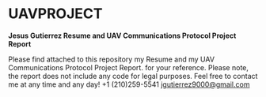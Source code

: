 # UAVPROJECT
**Jesus Gutierrez Resume and UAV Communications Protocol Project Report**

Please find attached to this repository my Resume and my UAV Communications Protocol Project Report. for your reference.
Please note, the report does not include any code for legal purposes. 
Feel free to contact me at any time and any day!
+1 (210)259-5541
jgutierrez9000@gmail.com



